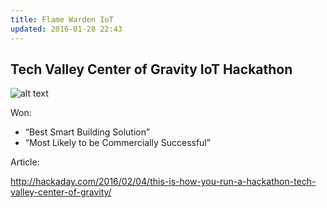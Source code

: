 ```yaml
---
title: Flame Warden IoT
updated: 2016-01-28 22:43
---
```


## Tech Valley Center of Gravity IoT Hackathon 

![alt text](http://eugenechung81.github.io/assets/flamewardenteam.jpg)

Won: 

* “Best Smart Building Solution” 
* “Most Likely to be Commercially Successful”

Article: 

http://hackaday.com/2016/02/04/this-is-how-you-run-a-hackathon-tech-valley-center-of-gravity/
